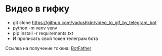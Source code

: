 # Видео в гифку

* git clone https://github.com/vadushkin/video_to_gif_by_telegram_bot
* python -m venv venv
* pip install -r requirements.txt
* И прописать свой токен телеграм бота

Ссылка на получение токена: <a href="https://core.telegram.org/bots#6-botfather">BotFather</a>